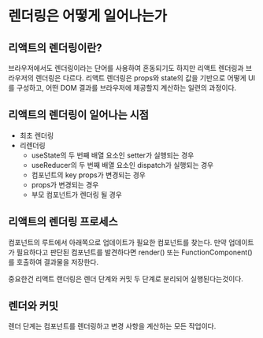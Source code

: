 # 렌더링은 어떻게 일어나는가

## 리액트의 렌더링이란?

브라우저에서도 렌더링이라는 단어를 사용하여 혼동되기도 하지만 리액트 렌더링과 브라우저의 렌더링은 다르다.
리액트 렌더링은 props와 state의 값을 기반으로 어떻게 UI를 구성하고,
어떤 DOM 결과를 브라우저에 제공할지 계산하는 일련의 과정이다.

## 리액트의 렌더링이 일어나는 시점

- 최초 렌더링
- 리렌더링
  - useState의 두 번째 배열 요소인 setter가 실행되는 경우
  - useReducer의 두 번째 배열 요소인 dispatch가 실행되는 경우
  - 컴포넌트의 key props가 변경되는 경우
  - props가 변경되는 경우
  - 부모 컴포넌트가 렌더링 될 경우

## 리액트의 렌더링 프로세스

컴포넌트의 루트에서 아래쪽으로 업데이트가 필요한 컴포넌트를 찾는다.
만약 업데이트가 필요하다고 판단된 컴포넌트를 발견하다면 render() 또는 FunctionComponent()를 호출하여 결과물을 저장한다.

중요한건 리액트 랜더링은 렌더 단계와 커밋 두 단계로 분리되어 실행된다는것이다.

## 렌더와 커밋

렌더 단계는 컴포넌트를 렌더링하고 변경 사항을 계산하는 모든 작업이다. 